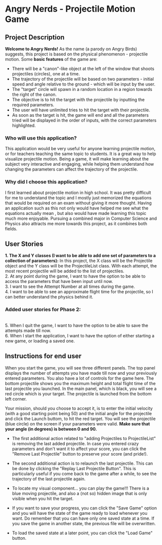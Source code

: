 # Angry Nerds - Projectile Motion Game

## Project Description

**Welcome to Angry Nerds!** As the name (a parody on Angry Birds) suggests, this project is based on the physical phenomenon - projectile motion. Some **basic features** of the game are:
- There will be a "canon"-like object at the left of the window that shoots projectiles (circles), one at a time.
- The trajectory of the projectile will be based on two parameters - initial speed and angle relative to the ground - which will be input by the user. 
- The "target" circle will spawn in a random location in a region towards the right of the canon.
- The objective is to hit the target with the projectile by inputting the required parameters.
- The user will have unlimited tries to hit the target with their projectile.
- As soon as the target is hit, the game will end and all the parameters tried will be displayed in the order of inputs, with the correct parameters highlighted.

### Who will use this application?
This application would be very useful for anyone learning projectile motion, or for teachers teaching the same topic to students. It is a great way to help  visualize projectile motion. Being a game, it will make learning about the subject very interactive and engaging, while helping them understand how changing the parameters can affect the trajectory of the projectile.

### Why did I choose this application?
I first learned about projectile motion in high school. It was pretty difficult for me to understand the topic and I mostly just memorized the equations that would be required on an exam without giving it more thought. Having an application such as this not only would have helped me see what the equations actually mean , but also would have made learning this topic much more enjoyable. Pursuing a combined major in Computer Science and Physics also attracts me more towards this project, as it combines both fields.


## User Stories
**1. The X and Y classes (I want to be able to add one set of parameters to a collection of parameters):** In this project, the X class will be the Projectile object and the Y class will be the ProjectileList class. With each attempt, the most recent projectile will be added to the list of projectiles.
\
2. At any point during the game, I want to have the option to be able to access the parameters that have been input until now.
\
3. I want to see the Attempt Number at all times during the game.
\
4. I want to be able to see an approximate flight time for the projectile, so I can better understand the physics behind it.

### Added user stories for Phase 2:
\
5. When I quit the game, I want to have the option to be able to save the attempts made till now.
\
6. When I start the application, I want to have the option of either starting a new game, or loading a saved one.

## Instructions for end user
When you start the game, you will see three different panels. The top panel displays the number of attempts you have made till now and your previously entered parameters. You also have a lot of controls for the game here. The bottom projectile shows you the maximum height and total flight time of the last projectile you launched. In the main panel, which is black, you will see a red circle which is your target. The projectile is launched from the bottom left corner. 

Your mission, should you choose to accept it, is to enter the initial velocity (with a good starting point being 50) and the initial angle for the projectile and click the Launch buttom, to hit the red target. You will see the projectile (blue circle) on the screen if your parameters were valid. **Make sure that your angle (in degrees) is between 0 and 90.**

- The first additional action related to "adding Projectiles to ProjectileList" is removing the last added projectile. In case you entered crazy parameters and don't want it to affect your score, you can click the "Remove Last Projectile" button to preserve your score (and pride!).

- The second additional action is to relaunch the last projectile. This can be done by clicking the "Replay Last Projectile Button". This is particularly useful if you come back to the game after a while, to see the trajectory of the last projectile again.

- To locate my visual component... you can play the game!!! There is a blue moving projectile, and also a (not so) hidden image that is only visible when you hit the target. 

- If you want to save your progress, you can click the "Save Game" option and you will have the state of the game ready to load whenever you want. Do remember that you can have only one saved state at a time. If you save the game in another state, the previous file will be overwritten.


- To load the saved state at a later point, you can click the "Load Game" button. 
